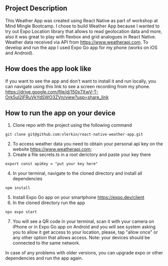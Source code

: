 ## Project Description
This Weather App was created using React Native as part of workshop at Mind Mingle Bootcamp. I chose to build Weather App because I wanted to try out Expo Location library that allows to read geolocation data and more, also it was great to play with flexbox and grid analogues in React Native. Weather data received via API from https://www.weatherapi.com.
To develop and run the app I used Expo Go app for my phone (works on iOS and Android).

## How does the app look like
If you want to see the app and don't want to install it and run locally, you can navigate using this link to see a screen recording from my phone.
https://drive.google.com/file/d/150x7XwV-T-Ork5uI2lFRuVkYdSWO3ZVn/view?usp=share_link

## How to run the app on your device
1. Clone repo with the project using the following command
```
git clone git@github.com:vlerkin/react-native-weather-app.git
```
2. To access weather data you need to obtain your personal api key on the website https://www.weatherapi.com;
3. Create a file secrets.ts in a root derictory and paste your key there
```
export const apiKey = "put your key here"
```
4. In your terminal, navigate to the cloned directory and install all dependencies
```
npm install
```
5. Install Expo Go app on your smartphone https://expo.dev/client
6. In the cloned directory run the app
```
npx expo start
```
7. You will see a QR code in your terminal, scan it with your camera on iPhone or in Expo Go app on Android and you will see system asking you to allow it get access to your location, please, tap "allow once" or any other option that allows access. Note: your devices should be connected to the same network.

In case of any problems with older versions, you can upgrade expo or other dependencies and run the app again. 
